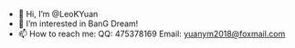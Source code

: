- 👋 Hi, I’m @LeoKYuan
- 👀 I’m interested in BanG Dream!
- 📫 How to reach me:
  QQ: 475378169
  Email: yuanym2018@foxmail.com

<!---
LeoKYuan/LeoKYuan is a ✨ special ✨ repository because its `README.md` (this file) appears on your GitHub profile.
You can click the Preview link to take a look at your changes.
--->
